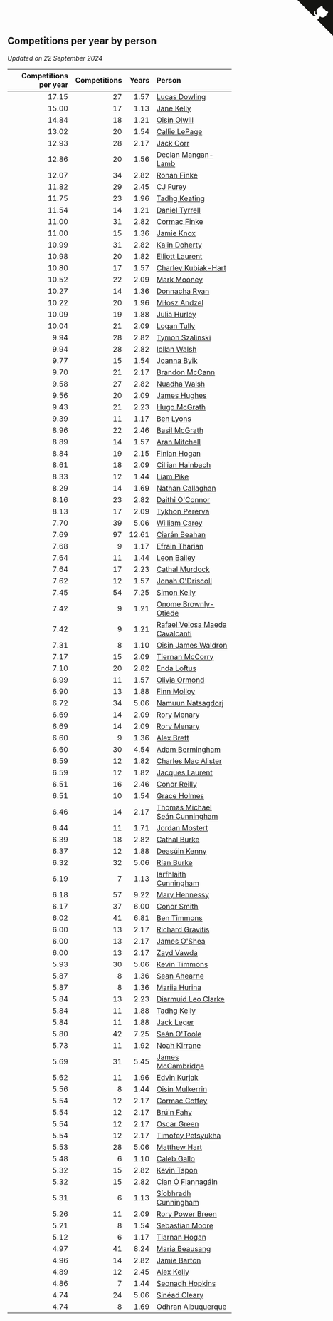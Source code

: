 ## Competitions per year by person

*Updated on 22 September 2024*

| Competitions per year | Competitions | Years | Person |
| ---: | ---: | ---: | :--- |
| 17.15 | 27 | 1.57 | [Lucas Dowling](https://www.worldcubeassociation.org/persons/2023DOWL01) |
| 15.00 | 17 | 1.13 | [Jane Kelly](https://www.worldcubeassociation.org/persons/2023KELL23) |
| 14.84 | 18 | 1.21 | [Oisín Olwill](https://www.worldcubeassociation.org/persons/2023OLWI01) |
| 13.02 | 20 | 1.54 | [Callie LePage](https://www.worldcubeassociation.org/persons/2023LEPA01) |
| 12.93 | 28 | 2.17 | [Jack Corr](https://www.worldcubeassociation.org/persons/2022CORR06) |
| 12.86 | 20 | 1.56 | [Declan Mangan-Lamb](https://www.worldcubeassociation.org/persons/2023MANG02) |
| 12.07 | 34 | 2.82 | [Ronan Finke](https://www.worldcubeassociation.org/persons/2021FINK02) |
| 11.82 | 29 | 2.45 | [CJ Furey](https://www.worldcubeassociation.org/persons/2022FURE01) |
| 11.75 | 23 | 1.96 | [Tadhg Keating](https://www.worldcubeassociation.org/persons/2022KEAT02) |
| 11.54 | 14 | 1.21 | [Daniel Tyrrell](https://www.worldcubeassociation.org/persons/2023TYRR01) |
| 11.00 | 31 | 2.82 | [Cormac Finke](https://www.worldcubeassociation.org/persons/2021FINK01) |
| 11.00 | 15 | 1.36 | [Jamie Knox](https://www.worldcubeassociation.org/persons/2023KNOX02) |
| 10.99 | 31 | 2.82 | [Kalin Doherty](https://www.worldcubeassociation.org/persons/2021DOHE02) |
| 10.98 | 20 | 1.82 | [Elliott Laurent](https://www.worldcubeassociation.org/persons/2022LAUR09) |
| 10.80 | 17 | 1.57 | [Charley Kubiak-Hart](https://www.worldcubeassociation.org/persons/2023KUBI01) |
| 10.52 | 22 | 2.09 | [Mark Mooney](https://www.worldcubeassociation.org/persons/2022MOON08) |
| 10.27 | 14 | 1.36 | [Donnacha Ryan](https://www.worldcubeassociation.org/persons/2023RYAN04) |
| 10.22 | 20 | 1.96 | [Miłosz Andzel](https://www.worldcubeassociation.org/persons/2022ANDZ01) |
| 10.09 | 19 | 1.88 | [Julia Hurley](https://www.worldcubeassociation.org/persons/2022HURL02) |
| 10.04 | 21 | 2.09 | [Logan Tully](https://www.worldcubeassociation.org/persons/2022TULL02) |
| 9.94 | 28 | 2.82 | [Tymon Szalinski](https://www.worldcubeassociation.org/persons/2021SZAL01) |
| 9.94 | 28 | 2.82 | [Iollan Walsh](https://www.worldcubeassociation.org/persons/2021WALS03) |
| 9.77 | 15 | 1.54 | [Joanna Byik](https://www.worldcubeassociation.org/persons/2023BYIK01) |
| 9.70 | 21 | 2.17 | [Brandon McCann](https://www.worldcubeassociation.org/persons/2022MCCA04) |
| 9.58 | 27 | 2.82 | [Nuadha Walsh](https://www.worldcubeassociation.org/persons/2021WALS04) |
| 9.56 | 20 | 2.09 | [James Hughes](https://www.worldcubeassociation.org/persons/2022HUGH08) |
| 9.43 | 21 | 2.23 | [Hugo McGrath](https://www.worldcubeassociation.org/persons/2022MCGR02) |
| 9.39 | 11 | 1.17 | [Ben Lyons](https://www.worldcubeassociation.org/persons/2023LYON02) |
| 8.96 | 22 | 2.46 | [Basil McGrath](https://www.worldcubeassociation.org/persons/2022MCGR01) |
| 8.89 | 14 | 1.57 | [Aran Mitchell](https://www.worldcubeassociation.org/persons/2023MITC04) |
| 8.84 | 19 | 2.15 | [Finian Hogan](https://www.worldcubeassociation.org/persons/2022HOGA01) |
| 8.61 | 18 | 2.09 | [Cillian Hainbach](https://www.worldcubeassociation.org/persons/2022HAIN04) |
| 8.33 | 12 | 1.44 | [Liam Pike](https://www.worldcubeassociation.org/persons/2023PIKE03) |
| 8.29 | 14 | 1.69 | [Nathan Callaghan](https://www.worldcubeassociation.org/persons/2023CALL01) |
| 8.16 | 23 | 2.82 | [Daithi O'Connor](https://www.worldcubeassociation.org/persons/2021OCON01) |
| 8.13 | 17 | 2.09 | [Tykhon Pererva](https://www.worldcubeassociation.org/persons/2022PERE32) |
| 7.70 | 39 | 5.06 | [William Carey](https://www.worldcubeassociation.org/persons/2019CARE02) |
| 7.69 | 97 | 12.61 | [Ciarán Beahan](https://www.worldcubeassociation.org/persons/2012BEAH01) |
| 7.68 | 9 | 1.17 | [Efrain Tharian](https://www.worldcubeassociation.org/persons/2023THAR03) |
| 7.64 | 11 | 1.44 | [Leon Bailey](https://www.worldcubeassociation.org/persons/2023BAIL04) |
| 7.64 | 17 | 2.23 | [Cathal Murdock](https://www.worldcubeassociation.org/persons/2022MURD01) |
| 7.62 | 12 | 1.57 | [Jonah O'Driscoll](https://www.worldcubeassociation.org/persons/2023ODRI01) |
| 7.45 | 54 | 7.25 | [Simon Kelly](https://www.worldcubeassociation.org/persons/2017KELL08) |
| 7.42 | 9 | 1.21 | [Onome Brownly-Otiede](https://www.worldcubeassociation.org/persons/2023BROW36) |
| 7.42 | 9 | 1.21 | [Rafael Velosa Maeda Cavalcanti](https://www.worldcubeassociation.org/persons/2023CAVA03) |
| 7.31 | 8 | 1.10 | [Oisin James Waldron](https://www.worldcubeassociation.org/persons/2023WALD04) |
| 7.17 | 15 | 2.09 | [Tiernan McCorry](https://www.worldcubeassociation.org/persons/2022MCCO09) |
| 7.10 | 20 | 2.82 | [Enda Loftus](https://www.worldcubeassociation.org/persons/2021LOFT01) |
| 6.99 | 11 | 1.57 | [Olivia Ormond](https://www.worldcubeassociation.org/persons/2023ORMO02) |
| 6.90 | 13 | 1.88 | [Finn Molloy](https://www.worldcubeassociation.org/persons/2022MOLL03) |
| 6.72 | 34 | 5.06 | [Namuun Natsagdorj](https://www.worldcubeassociation.org/persons/2019NATS02) |
| 6.69 | 14 | 2.09 | [Rory Menary](https://www.worldcubeassociation.org/persons/2022MENA01) |
| 6.69 | 14 | 2.09 | [Rory Menary](https://www.worldcubeassociation.org/persons/2022MENA01) |
| 6.60 | 9 | 1.36 | [Alex Brett](https://www.worldcubeassociation.org/persons/2023BRET04) |
| 6.60 | 30 | 4.54 | [Adam Bermingham](https://www.worldcubeassociation.org/persons/2020BERM02) |
| 6.59 | 12 | 1.82 | [Charles Mac Alister](https://www.worldcubeassociation.org/persons/2022ALIS02) |
| 6.59 | 12 | 1.82 | [Jacques Laurent](https://www.worldcubeassociation.org/persons/2022LAUR10) |
| 6.51 | 16 | 2.46 | [Conor Reilly](https://www.worldcubeassociation.org/persons/2022REIL01) |
| 6.51 | 10 | 1.54 | [Grace Holmes](https://www.worldcubeassociation.org/persons/2023HOLM04) |
| 6.46 | 14 | 2.17 | [Thomas Michael Seán Cunningham](https://www.worldcubeassociation.org/persons/2022CUNN04) |
| 6.44 | 11 | 1.71 | [Jordan Mostert](https://www.worldcubeassociation.org/persons/2023MOST01) |
| 6.39 | 18 | 2.82 | [Cathal Burke](https://www.worldcubeassociation.org/persons/2021BURK03) |
| 6.37 | 12 | 1.88 | [Deasúin Kenny](https://www.worldcubeassociation.org/persons/2022KENN12) |
| 6.32 | 32 | 5.06 | [Rían Burke](https://www.worldcubeassociation.org/persons/2019BURK05) |
| 6.19 | 7 | 1.13 | [Iarfhlaith Cunningham](https://www.worldcubeassociation.org/persons/2023CUNN03) |
| 6.18 | 57 | 9.22 | [Mary Hennessy](https://www.worldcubeassociation.org/persons/2015HENN02) |
| 6.17 | 37 | 6.00 | [Conor Smith](https://www.worldcubeassociation.org/persons/2018SMIT37) |
| 6.02 | 41 | 6.81 | [Ben Timmons](https://www.worldcubeassociation.org/persons/2017TIMM01) |
| 6.00 | 13 | 2.17 | [Richard Gravitis](https://www.worldcubeassociation.org/persons/2022GRAV01) |
| 6.00 | 13 | 2.17 | [James O'Shea](https://www.worldcubeassociation.org/persons/2022OSHE01) |
| 6.00 | 13 | 2.17 | [Zayd Vawda](https://www.worldcubeassociation.org/persons/2022VAWD01) |
| 5.93 | 30 | 5.06 | [Kevin Timmons](https://www.worldcubeassociation.org/persons/2019TIMM01) |
| 5.87 | 8 | 1.36 | [Sean Ahearne](https://www.worldcubeassociation.org/persons/2023AHEA01) |
| 5.87 | 8 | 1.36 | [Mariia Hurina](https://www.worldcubeassociation.org/persons/2023HURI01) |
| 5.84 | 13 | 2.23 | [Diarmuid Leo Clarke](https://www.worldcubeassociation.org/persons/2022CLAR14) |
| 5.84 | 11 | 1.88 | [Tadhg Kelly](https://www.worldcubeassociation.org/persons/2022KELL21) |
| 5.84 | 11 | 1.88 | [Jack Leger](https://www.worldcubeassociation.org/persons/2022LEGE01) |
| 5.80 | 42 | 7.25 | [Seán O'Toole](https://www.worldcubeassociation.org/persons/2017OTOO03) |
| 5.73 | 11 | 1.92 | [Noah Kirrane](https://www.worldcubeassociation.org/persons/2022KIRR02) |
| 5.69 | 31 | 5.45 | [James McCambridge](https://www.worldcubeassociation.org/persons/2019MCCA09) |
| 5.62 | 11 | 1.96 | [Edvin Kurjak](https://www.worldcubeassociation.org/persons/2022KURJ01) |
| 5.56 | 8 | 1.44 | [Oisín Mulkerrin](https://www.worldcubeassociation.org/persons/2023MULK01) |
| 5.54 | 12 | 2.17 | [Cormac Coffey](https://www.worldcubeassociation.org/persons/2022COFF01) |
| 5.54 | 12 | 2.17 | [Brúin Fahy](https://www.worldcubeassociation.org/persons/2022FAHY01) |
| 5.54 | 12 | 2.17 | [Oscar Green](https://www.worldcubeassociation.org/persons/2022GREE14) |
| 5.54 | 12 | 2.17 | [Timofey Petsyukha](https://www.worldcubeassociation.org/persons/2022PETS02) |
| 5.53 | 28 | 5.06 | [Matthew Hart](https://www.worldcubeassociation.org/persons/2019HART11) |
| 5.48 | 6 | 1.10 | [Caleb Gallo](https://www.worldcubeassociation.org/persons/2023GALL25) |
| 5.32 | 15 | 2.82 | [Kevin Tspon](https://www.worldcubeassociation.org/persons/2021TSPO01) |
| 5.32 | 15 | 2.82 | [Cian Ó Flannagáin](https://www.worldcubeassociation.org/persons/2021OFLA01) |
| 5.31 | 6 | 1.13 | [Síobhradh Cunningham](https://www.worldcubeassociation.org/persons/2023CUNN04) |
| 5.26 | 11 | 2.09 | [Rory Power Breen](https://www.worldcubeassociation.org/persons/2022BREE02) |
| 5.21 | 8 | 1.54 | [Sebastian Moore](https://www.worldcubeassociation.org/persons/2023MOOR03) |
| 5.12 | 6 | 1.17 | [Tiarnan Hogan](https://www.worldcubeassociation.org/persons/2023HOGA04) |
| 4.97 | 41 | 8.24 | [Maria Beausang](https://www.worldcubeassociation.org/persons/2016BEAU03) |
| 4.96 | 14 | 2.82 | [Jamie Barton](https://www.worldcubeassociation.org/persons/2021BART03) |
| 4.89 | 12 | 2.45 | [Alex Kelly](https://www.worldcubeassociation.org/persons/2022KELL03) |
| 4.86 | 7 | 1.44 | [Seonadh Hopkins](https://www.worldcubeassociation.org/persons/2023HOPK01) |
| 4.74 | 24 | 5.06 | [Sinéad Cleary](https://www.worldcubeassociation.org/persons/2019CLEA04) |
| 4.74 | 8 | 1.69 | [Odhran Albuquerque](https://www.worldcubeassociation.org/persons/2023ALBU01) |


<a href="https://github.com/simonkellly/wca_statistics_ireland" class="github-corner" aria-label="View source on Github"><svg width="80" height="80" viewBox="0 0 250 250" style="fill:#151513; color:#fff; position: absolute; top: 0; border: 0; right: 0;" aria-hidden="true"><path d="M0,0 L115,115 L130,115 L142,142 L250,250 L250,0 Z"></path><path d="M128.3,109.0 C113.8,99.7 119.0,89.6 119.0,89.6 C122.0,82.7 120.5,78.6 120.5,78.6 C119.2,72.0 123.4,76.3 123.4,76.3 C127.3,80.9 125.5,87.3 125.5,87.3 C122.9,97.6 130.6,101.9 134.4,103.2" fill="currentColor" style="transform-origin: 130px 106px;" class="octo-arm"></path><path d="M115.0,115.0 C114.9,115.1 118.7,116.5 119.8,115.4 L133.7,101.6 C136.9,99.2 139.9,98.4 142.2,98.6 C133.8,88.0 127.5,74.4 143.8,58.0 C148.5,53.4 154.0,51.2 159.7,51.0 C160.3,49.4 163.2,43.6 171.4,40.1 C171.4,40.1 176.1,42.5 178.8,56.2 C183.1,58.6 187.2,61.8 190.9,65.4 C194.5,69.0 197.7,73.2 200.1,77.6 C213.8,80.2 216.3,84.9 216.3,84.9 C212.7,93.1 206.9,96.0 205.4,96.6 C205.1,102.4 203.0,107.8 198.3,112.5 C181.9,128.9 168.3,122.5 157.7,114.1 C157.9,116.9 156.7,120.9 152.7,124.9 L141.0,136.5 C139.8,137.7 141.6,141.9 141.8,141.8 Z" fill="currentColor" class="octo-body"></path></svg></a><style>.github-corner:hover .octo-arm{animation:octocat-wave 560ms ease-in-out}@keyframes octocat-wave{0%,100%{transform:rotate(0)}20%,60%{transform:rotate(-25deg)}40%,80%{transform:rotate(10deg)}}@media (max-width:500px){.github-corner:hover .octo-arm{animation:none}.github-corner .octo-arm{animation:octocat-wave 560ms ease-in-out}}</style>
